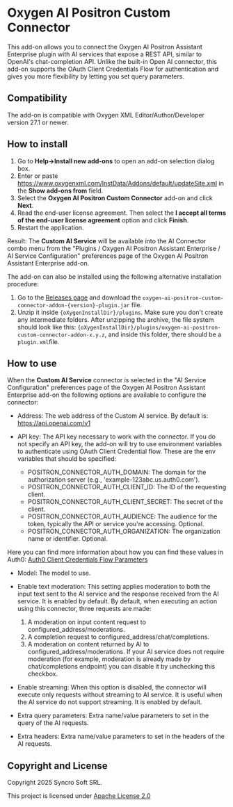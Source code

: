 # Oxygen AI Positron Custom Connector

This add-on allows you to connect the Oxygen AI Positron Assistant Enterprise plugin with AI services that expose a REST API, similar to OpenAI's chat-completion API. Unlike the built-in Open AI connector, this add-on supports the OAuth Client Credentials Flow for authentication and gives you more flexibility by letting you set query parameters.

## Compatibility

The add-on is compatible with Oxygen XML Editor/Author/Developer version 27.1 or newer. 

## How to install

1. Go to **Help->Install new add-ons** to open an add-on selection dialog box.
2. Enter or paste https://www.oxygenxml.com/InstData/Addons/default/updateSite.xml in the **Show add-ons from** field.
3. Select the **Oxygen AI Positron Custom Connector** add-on and click **Next**.
4. Read the end-user license agreement. Then select the **I accept all terms of the end-user license agreement** option and click **Finish**.
5. Restart the application. 

Result: The **Custom AI Service** will be available into the AI Connector combo menu from the "Plugins / Oxygen AI Positron Assistant Enterprise / AI Service Configuration" preferences page of the Oxygen AI Positron Assistant Enterprise add-on.

The add-on can also be installed using the following alternative installation procedure:
1. Go to the [Releases page](https://www.oxygenxml.com/InstData/Addons/default/com/oxygenxml/oxygen-ai-positron-custom-connector-addon) and download the `oxygen-ai-positron-custom-connector-addon-{version}-plugin.jar` file.
2. Unzip it inside `{oXygenInstallDir}/plugins`. Make sure you don't create any intermediate folders. After unzipping the archive, the file system should look like this: `{oXygenInstallDir}/plugins/oxygen-ai-positron-custom-connector-addon-x.y.z`, and inside this folder, there should be a `plugin.xml`file.

## How to use
When the **Custom AI Service** connector is selected in the "AI Service Configuration" preferences page of the Oxygen AI Positron Assistant Enterprise add-on the following options are available to configure the connector: 

* Address: The web address of the Custom AI service. By default is: https://api.openai.com/v1

* API key: The API key necessary to work with the connector. If you do not specify an API key, the add-on will try to use environment variables to authenticate using OAuth Client Credential flow. These are the env variables that should be specified: 
    * POSITRON_CONNECTOR_AUTH_DOMAIN: The domain for the authorization server (e.g., 'example-123abc.us.auth0.com').
    * POSITRON_CONNECTOR_AUTH_CLIENT_ID: The ID of the requesting client.
    * POSITRON_CONNECTOR_AUTH_CLIENT_SECRET: The secret of the client.
    * POSITRON_CONNECTOR_AUTH_AUDIENCE: The audience for the token, typically the API or service you're accessing. Optional.
    * POSITRON_CONNECTOR_AUTH_ORGANIZATION: The organization name or identifier. Optional.
    
Here you can find more information about how you can find these values in Auth0: [Auth0 Client Credentials Flow Parameters](https://auth0.com/docs/get-started/authentication-and-authorization-flow/client-credentials-flow/call-your-api-using-the-client-credentials-flow#parameters)
* Model: The model to use.
* Enable text moderation: This setting applies moderation to both the input text sent to the AI service and the response received from the AI service. It is enabled by default. 
By default, when executing an action using this connector, three requests are made:

  1. A moderation on input content request to configured_address/moderations.
  2. A completion request to configured_address/chat/completions.
  3. A moderation on content returned by AI to configured_address/moderations.
If your AI service does not require moderation (for example, moderation is already made by chat/completions endpoint) you can disable it by unchecking this checkbox.
* Enable streaming: When this option is disabled, the connector will execute only requests without streaming to AI service. It is useful when the AI service do not support streaming. It is enabled by default. 
* Extra query parameters: Extra name/value parameters to set in the query of the AI requests.
* Extra headers: Extra name/value parameters to set in the headers of the AI requests.

Copyright and License
---------------------
Copyright 2025 Syncro Soft SRL.

This project is licensed under [Apache License 2.0](https://github.com/oxygenxml/oxygen-ai-positron-custom-connector/blob/master/LICENSE)